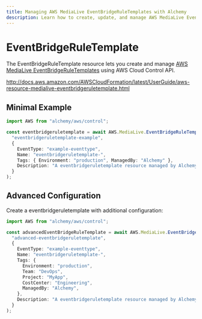 ```yaml
---
title: Managing AWS MediaLive EventBridgeRuleTemplates with Alchemy
description: Learn how to create, update, and manage AWS MediaLive EventBridgeRuleTemplates using Alchemy Cloud Control.
---
```


# EventBridgeRuleTemplate

The EventBridgeRuleTemplate resource lets you create and manage [AWS MediaLive EventBridgeRuleTemplates](https://docs.aws.amazon.com/medialive/latest/userguide/) using AWS Cloud Control API.

http://docs.aws.amazon.com/AWSCloudFormation/latest/UserGuide/aws-resource-medialive-eventbridgeruletemplate.html

## Minimal Example

```ts
import AWS from "alchemy/aws/control";

const eventbridgeruletemplate = await AWS.MediaLive.EventBridgeRuleTemplate(
  "eventbridgeruletemplate-example",
  {
    EventType: "example-eventtype",
    Name: "eventbridgeruletemplate-",
    Tags: { Environment: "production", ManagedBy: "Alchemy" },
    Description: "A eventbridgeruletemplate resource managed by Alchemy",
  }
);
```

## Advanced Configuration

Create a eventbridgeruletemplate with additional configuration:

```ts
import AWS from "alchemy/aws/control";

const advancedEventBridgeRuleTemplate = await AWS.MediaLive.EventBridgeRuleTemplate(
  "advanced-eventbridgeruletemplate",
  {
    EventType: "example-eventtype",
    Name: "eventbridgeruletemplate-",
    Tags: {
      Environment: "production",
      Team: "DevOps",
      Project: "MyApp",
      CostCenter: "Engineering",
      ManagedBy: "Alchemy",
    },
    Description: "A eventbridgeruletemplate resource managed by Alchemy",
  }
);
```

